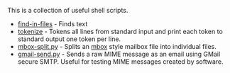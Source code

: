 
This is a collection of useful shell scripts.

* [find-in-files](find-in-files) - Finds text 
* [tokenize](tokenize) - Tokens all lines from standard input and print each token to standard output one token per line.
* [mbox-split.py](mbox-split.py) - Splits an [mbox](http://en.wikipedia.org/wiki/Mbox) style mailbox file into individual files.
* [gmail-send.py](gmail-send.py) - Sends a raw MIME message as an email using GMail secure SMTP.  Useful for testing MIME messages created by software.
